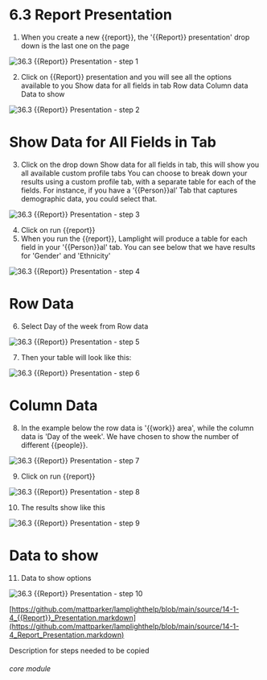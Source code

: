 # 6.3 Report Presentation

1. When you create a new {{report}}, the &#039;{{Report}} presentation&#039; drop down is the last one on the page

![36.3 {{Report}} Presentation - step 1](36.3_Report_Presentation_im_1.png)

2. Click on {{Report}} presentation and you will see all the options available to you
Show data for all fields in tab
Row data
Column data
Data to show

![36.3 {{Report}} Presentation - step 2](36.3_Report_Presentation_im_2.png)

# Show Data for All Fields in Tab
3. Click on the drop down Show data for all fields in tab, this will show you all available custom profile tabs
You can choose to break down your results using a custom profile tab, with a separate table for each of the fields. For instance, if you have a ‘{{Person}}al’ Tab that captures demographic data, you could select that.

![36.3 {{Report}} Presentation - step 3](36.3_Report_Presentation_im_3.png)

4. Click on run {{report}}
5. When you run the {{report}}, Lamplight will produce a table for each field in your &#039;{{Person}}al&#039; tab. You can see below that we have results for &#039;Gender&#039; and &#039;Ethnicity&#039;

![36.3 {{Report}} Presentation - step 4](36.3_Report_Presentation_im_4.png)

# Row Data
6. Select Day of the week from Row data

![36.3 {{Report}} Presentation - step 5](36.3_Report_Presentation_im_5.png)

7. Then your table will look like this:

![36.3 {{Report}} Presentation - step 6](36.3_Report_Presentation_im_6.png)

# Column Data
8. In the example below the row data is &#039;{{work}} area&#039;, while the column data is &#039;Day of the week&#039;. We have chosen to show the number of different {{people}}.

![36.3 {{Report}} Presentation - step 7](36.3_Report_Presentation_im_7.png)

9. Click on run {{report}}

![36.3 {{Report}} Presentation - step 8](36.3_Report_Presentation_im_8.png)

10. The results show like this

![36.3 {{Report}} Presentation - step 9](36.3_Report_Presentation_im_9.png)

# Data to show
11. Data to show options

![36.3 {{Report}} Presentation - step 10](36.3_Report_Presentation_im_10.png)

[https://github.com/mattparker/lamplighthelp/blob/main/source/14-1-4_{{Report}}_Presentation.markdown](https://github.com/mattparker/lamplighthelp/blob/main/source/14-1-4_Report_Presentation.markdown)

Description for steps needed to be copied

###### core module
